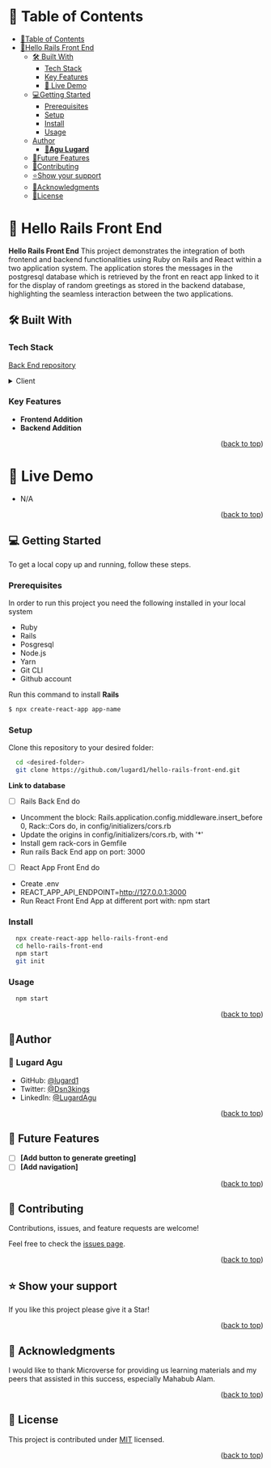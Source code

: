 # 📗 Table of Contents

- [📗Table of Contents](#-table-of-contents)
- [📖Hello Rails Front End](#hello-rails-front-end)
  - [🛠 Built With](#built-with)
    - [Tech Stack](#tech-stack)
    - [Key Features](#key-features)
    - [🚀 Live Demo](#live-demo)
  - [💻Getting Started](#getting-started)
    - [Prerequisites](#prerequisites)
    - [Setup](#setup)
    - [Install](#install)
    - [Usage](#usage)
  - [Author](#author)
    - [👤**Agu Lugard**](#agu-lugard)
  - [🔭Future Features](#future-features)
  - [🤝Contributing](#contributing)
  - [⭐️Show your support](#support)
  - [🙏Acknowledgments](#acknowledgements)
  - [📝License](#license)

<!-- PROJECT DESCRIPTION -->

# 📖 Hello Rails Front End <a name="hello-rails-front-end"></a>

**Hello Rails Front End** This project demonstrates the integration of both frontend and backend functionalities using Ruby on Rails and React within a two application system. The application stores the messages in the postgresql database which is retrieved by the front en react app linked to it for the display of random greetings as stored in the backend database, highlighting the seamless interaction between the two applications.

## 🛠 Built With <a name="built-with"></a>

### Tech Stack <a name="tech-stack"></a>

[Back End repository](https://github.com/lugard1/hello-rails-back-end)

<details>
  <summary>Client</summary>
  <ul>
    <li>React</li>
  </ul>
</details>

<!-- Features -->

### Key Features <a name="key-features"></a>

- **Frontend Addition**
- **Backend Addition**

<p align="right">(<a href="#readme-top">back to top</a>)</p>

# 🚀 Live Demo <a name="live-demo"></a>

- N/A

<p align="right">(<a href="#readme-top">back to top</a>)</p>


<!-- GETTING STARTED -->

## 💻 Getting Started<a name="getting-started"></a>

To get a local copy up and running, follow these steps.

### Prerequisites <a name="prerequisites"></a>

In order to run this project you need the following installed in your local system

- Ruby
- Rails
- Posgresql
- Node.js
- Yarn
- Git CLI
- Github account

Run this command to install **Rails**

```bash
$ npx create-react-app app-name
```

### Setup <a name="setup"></a>

Clone this repository to your desired folder:

```sh
  cd <desired-folder>
  git clone https://github.com/lugard1/hello-rails-front-end.git
```
**Link to database** <br>
- [ ] Rails Back End do
- Uncomment the block: Rails.application.config.middleware.insert_before 0, Rack::Cors do, in config/initializers/cors.rb
- Update the origins in config/initializers/cors.rb, with '*'
- Install gem rack-cors in Gemfile
- Run rails Back End app on port: 3000
- [ ] React App Front End do
- Create .env
- REACT_APP_API_ENDPOINT=http://127.0.0.1:3000
- Run React Front End App at different port with: npm start

### Install <a name="install"></a>

```sh
  npx create-react-app hello-rails-front-end
  cd hello-rails-front-end
  npm start
  git init

```

### Usage <a name="usage"></a>

```sh
  npm start
```

<p align="right">(<a href="#readme-top">back to top</a>)</p>

<!-- AUTHORS -->

## 👤Author<a name="author"></a>

### 👤 **Lugard Agu**<a name="agu-lugard"></a>

- GitHub: [@lugard1](https://github.com/lugard1)
- Twitter: [@Dsn3kings](https://twitter.com/Dsn3kings)
- LinkedIn: [@LugardAgu](https://www.linkedin.com/in/lugardagu)

<p align="right">(<a href="#readme-top">back to top</a>)</p>

<!-- FUTURE FEATURES -->
 
## 🔭 Future Features <a name="future-features"></a>

- [ ] **[Add button to generate greeting]**
- [ ] **[Add navigation]**

<p align="right">(<a href="#readme-top">back to top</a>)</p>

<!-- CONTRIBUTING -->

## 🤝 Contributing <a name="contributing"></a>

Contributions, issues, and feature requests are welcome!

Feel free to check the [issues page](../../issues/).

<p align="right">(<a href="#readme-top">back to top</a>)</p>

<!-- SUPPORT -->

## ⭐️ Show your support <a name="support"></a>

If you like this project please give it a Star!

<p align="right">(<a href="#readme-top">back to top</a>)</p>

<!-- ACKNOWLEDGEMENTS -->

## 🙏 Acknowledgments <a name="acknowledgements"></a>

I would like to thank Microverse for providing us learning materials and my peers that assisted in this success, especially Mahabub Alam.

<p align="right">(<a href="#readme-top">back to top</a>)</p>

<!-- LICENSE -->

## 📝 License <a name="license"></a>

This project is contributed under [MIT](./LICENSE) licensed.

<p align="right">(<a href="#readme-top">back to top</a>)</p>